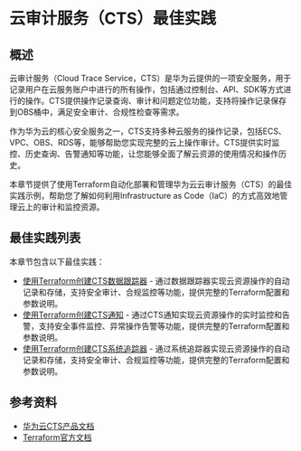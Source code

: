 # 云审计服务（CTS）最佳实践

## 概述

云审计服务（Cloud Trace Service，CTS）是华为云提供的一项安全服务，用于记录用户在云服务账户中进行的所有操作，包括通过控制台、API、SDK等方式进行的操作。CTS提供操作记录查询、审计和问题定位功能，支持将操作记录保存到OBS桶中，满足安全审计、合规性检查等需求。

作为华为云的核心安全服务之一，CTS支持多种云服务的操作记录，包括ECS、VPC、OBS、RDS等，能够帮助您实现完整的云上操作审计。CTS提供实时监控、历史查询、告警通知等功能，让您能够全面了解云资源的使用情况和操作历史。

本章节提供了使用Terraform自动化部署和管理华为云云审计服务（CTS）的最佳实践示例，帮助您了解如何利用Infrastructure as Code（IaC）的方式高效地管理云上的审计和监控资源。

## 最佳实践列表

本章节包含以下最佳实践：

* [使用Terraform创建CTS数据跟踪器](./data_tracker.md) - 通过数据跟踪器实现云资源操作的自动记录和存储，支持安全审计、合规监控等功能，提供完整的Terraform配置和参数说明。
* [使用Terraform创建CTS通知](./notification.md) - 通过CTS通知实现云资源操作的实时监控和告警，支持安全事件监控、异常操作告警等功能，提供完整的Terraform配置和参数说明。
* [使用Terraform创建CTS系统追踪器](./system_tracker.md) - 通过系统追踪器实现云资源操作的自动记录和存储，支持安全审计、合规监控等功能，提供完整的Terraform配置和参数说明。

## 参考资料

- [华为云CTS产品文档](https://support.huaweicloud.com/cts/index.html)
- [Terraform官方文档](https://www.terraform.io/docs/index.html)
